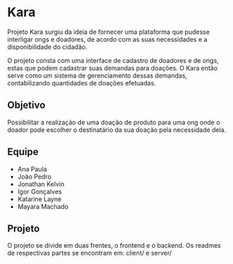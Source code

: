 # Kara

Projeto Kara surgiu da ideia de fornecer uma plataforma que pudesse interligar ongs e doadores, de acordo com as suas necessidades e a disponibilidade do cidadão.

O projeto consta com uma interface de cadastro de doadores e de ongs, estas que podem cadastrar suas demandas para doações. O Kara então serve como um sistema de gerenciamento dessas demandas, contabilizando quantidades de doações efetuadas.

## Objetivo

Possibilitar a realização de uma doação de produto para uma ong onde o doador pode escolher o destinatário da sua doação pela necessidade dela.

## Equipe

- Ana Paula
- João Pedro
- Jonathan Kelvin
- Igor Gonçalves
- Katarine Layne
- Mayara Machado

## Projeto

O projeto se divide em duas frentes, o frontend e o backend. Os readmes de respectivas partes se encontram em: client/ e server/

